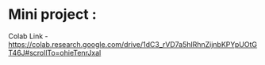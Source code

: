# Mini project :
Colab Link - https://colab.research.google.com/drive/1dC3_rVD7a5hlRhnZijnbKPYpUOtGT46J#scrollTo=ohieTenrJxal



